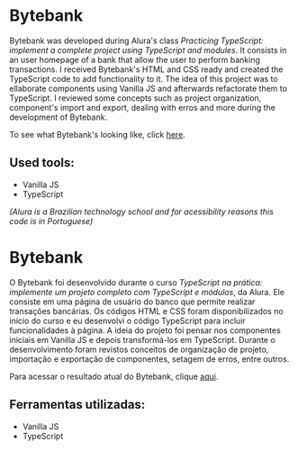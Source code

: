 # Bytebank

Bytebank was developed during Alura's class *Practicing TypeScript: implement a complete project using TypeScript and modules*. It consists in an user homepage of a bank that allow the user to perform banking transactions. I received Bytebank's HTML and CSS ready and created the TypeScript code to add functionality to it. The idea of this project was to ellaborate components using Vanilla JS and afterwards refactorate them to TypeScript. I reviewed some concepts such as project organization, component's import and export, dealing with erros and more during the development of Bytebank.

To see what Bytebank's looking like, click [here](https://learning-react-typescript-bytebank.vercel.app/).

## Used tools:

* Vanilla JS
* TypeScript

*(Alura is a Brazilian technology school and for acessibility reasons this code is in Portuguese)*

#

# Bytebank

O Bytebank foi desenvolvido durante o curso *TypeScript na prática: implemente um projeto completo com TypeScript e módulos*, da Alura. Ele consiste em uma página de usuário do banco que permite realizar transações bancárias. Os códigos HTML e CSS foram disponibilizados no início do curso e eu desenvolvi o código TypeScript para incluir funcionalidades à página. A ideia do projeto foi pensar nos componentes iniciais em Vanilla JS e depois transformá-los em TypeScript. Durante o desenvolvimento foram revistos conceitos de organização de projeto, importação e exportação de componentes, setagem de erros, entre outros.

Para acessar o resultado atual do Bytebank, clique [aqui](https://learning-react-typescript-bytebank.vercel.app/).

## Ferramentas utilizadas:

* Vanilla JS
* TypeScript

